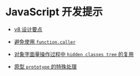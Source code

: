 # JavaScript 开发提示

- [v8 设计要点](v8_design_elements.md)

- [避免使用 `function.caller` ](harmful_function.caller.md)

- [对象字面量操作过程中 `hidden classes tree` 的复用](polymorphism_in_object_literal.md)

- [原型 `prototype` 的特殊处理](prototypes_in_V8.md)
